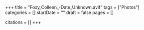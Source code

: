 +++
title = "Foxy_Colleen_-Date_Unknown.avif"
tags = ["Photos"]
categories = []
startDate = ""
draft = false
pages = []

citations = []
+++
